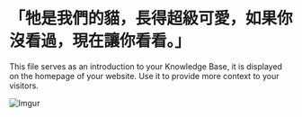 # 「牠是我們的貓，長得超級可愛，如果你沒看過，現在讓你看看。」

This file serves as an introduction to your Knowledge Base, it is displayed on the homepage of your website. Use it to provide more context to your visitors.


![Imgur](http://i.imgur.com/ECyfgWB.jpg)

